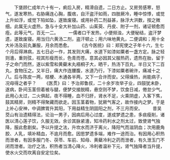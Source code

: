 <!-- { "loadSidebar": true } -->
　　下堡顾仁成年六十有一，痢后入房，精滑自遗，二日方止。又房劳感寒，怒气，遂发寒热，右胁痛连心胸，腹痞，自汗盗汗如雨，四肢厥冷，睡中惊悸，或觉上升如浮，或觉下陷如坠，遂致废寝。或用补药二剂益甚，脉浮大洪数，按之微细。此属无火虚热，急与十全大补加山药、山茱萸、丹皮、附子一剂，诸证顿愈而痊。此等元气，百无一二。
　　一儒者口干发热，小便频浊，大便秘结，盗汗梦遗，遂致废寝。用当归六黄汤二剂，盗汗顿止；用六味地黄丸，二便调和；用十全大补汤及前丸兼服，月余而悉愈。
　　《古今医统》曰：郑宪使之子年十六，生七个月后得淋病，五七日必一作，其发则大痛，水道下如漆如粟者一盏方定。脉之轻则濇，重则弦，视其形瘦而长，色青而苍。意其必因其父服热药，遗热在胎，留于子之命门而然，遂以紫雪和黄蘗末丸梧桐子大，晒干，热汤下百丸，半日又下二百丸，食物压之。又半日，痛大作连腰腹，水道乃行，下漆如粟者碗许，痛减十之八。后与陈皮一两，桔梗、木通各半两，又下一合许而安。父得燥热，尚能病子，况母得之者乎？
　　《医贯》曰：予治郑鲁叔，二十余岁攻举子业，四鼓犹未卧，遂病，卧间玉茎但着被与腿，便梦交接脱精，悬空则不梦，饮食日减，倦怠少气。此用心太过，二火俱起，夜不得睡，血不归肝，肾水不足，火乘阴虚，入客下焦，鼓其精房，则精不得聚藏而欲走。因玉茎着物，犹厥气客之，故作接内之梦。于是上补心安神，中调脾胃升其阳，下用益精生阴固阳之剂，不三月而安。
　　昔吴茭山有治遗精得法，论治一男子，因病后用心过度，遂成梦遗之患，多痰瘦削，诸医以清心莲子饮，久服无效。余诊其脉紧濇，知冷药利水之剂太过，致使肾气独降，服此愈剧矣。予以升提之法，升坎水而济于离火，降阳气而滋阴血；次用鹿角胶、人乳，填补精血，不逾月而愈。因思梦遗多端，难作一途而治。有因用心积热而泄者，有因多服门冬、茯苓、车前、知母、黄蘗冷利之药而泄者，有久泄玉门不闭而泄者。治疗之法，积热者当清心降火，冷利者温补下元，肾气独降者当升提，使水火交而坎离自安定位矣。
